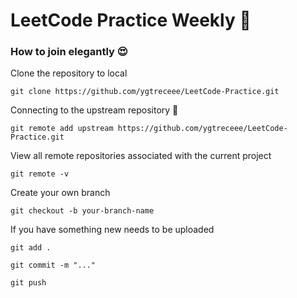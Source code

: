 # LeetCode Practice Weekly 👻

### How to join elegantly 😍

Clone the repository to local 
```
git clone https://github.com/ygtreceee/LeetCode-Practice.git
```

Connecting to the upstream repository 🔗
```
git remote add upstream https://github.com/ygtreceee/LeetCode-Practice.git
```

View all remote repositories associated with the current project
```
git remote -v
```

Create your own branch
```
git checkout -b your-branch-name
```

If you have something new needs to be uploaded 
```
git add .

git commit -m "..."

git push
```
